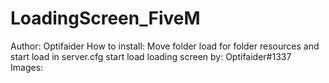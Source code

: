 # LoadingScreen_FiveM
Author: Optifaider How to install: Move folder load for folder resources and start load in server.cfg  start load  loading screen by:  Optifaider#1337  Images:      
